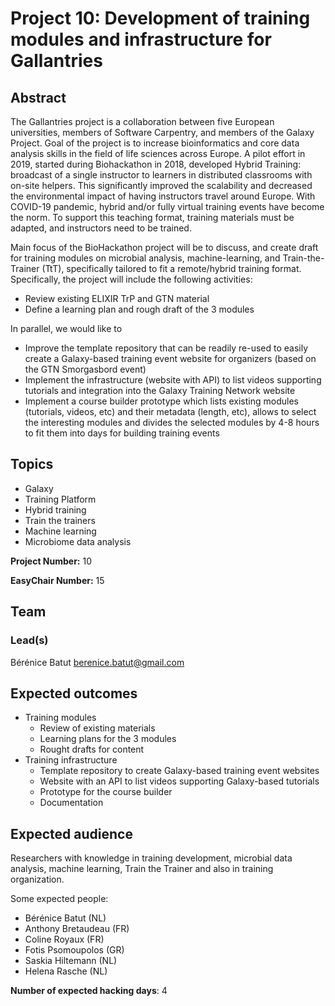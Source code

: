 # Project 10: Development of training modules and infrastructure for Gallantries

## Abstract

The Gallantries project is a collaboration between five European universities, members of Software Carpentry, and members of the Galaxy Project. Goal of the project is to increase bioinformatics and core data analysis skills in the field of life sciences across Europe.
A pilot effort in 2019, started during Biohackathon in 2018, developed Hybrid Training: broadcast of a single instructor to learners in distributed classrooms with on-site helpers. This significantly improved the scalability and decreased the environmental impact of having instructors travel around Europe. With COVID-19 pandemic, hybrid and/or fully virtual training events have become the norm. To support this teaching format, training materials must be adapted, and instructors need to be trained.

Main focus of the BioHackathon project will be to discuss, and create draft for training modules on microbial analysis, machine-learning, and Train-the-Trainer (TtT), specifically tailored to fit a remote/hybrid training format. Specifically, the project will include the following activities:
- Review existing ELIXIR TrP and GTN material
- Define a learning plan and rough draft of the 3 modules

In parallel, we would like to 
- Improve the template repository that can be readily re-used to easily create a Galaxy-based training event website for organizers (based on the GTN Smorgasbord event)
- Implement the infrastructure (website with API) to list videos supporting tutorials and integration into the Galaxy Training Network website
- Implement a course builder prototype which lists existing modules (tutorials, videos, etc) and their metadata (length, etc), allows to select the interesting modules and divides the selected modules by 4-8 hours to fit them into days for building training events 

## Topics

- Galaxy
- Training Platform
- Hybrid training
- Train the trainers
- Machine learning
- Microbiome data analysis

**Project Number:** 10

**EasyChair Number:** 15

## Team

### Lead(s)

Bérénice Batut <berenice.batut@gmail.com>

## Expected outcomes

- Training modules
  - Review of existing materials   
  - Learning plans for the 3 modules
  - Rought drafts for content
- Training infrastructure
  - Template repository to create Galaxy-based training event websites
  - Website with an API to list videos supporting Galaxy-based tutorials
  - Prototype for the course builder
  - Documentation

## Expected audience

Researchers with knowledge in training development, microbial data analysis, machine learning, Train the Trainer and also in training organization.

Some expected people:
- Bérénice Batut (NL)
- Anthony Bretaudeau (FR)
- Coline Royaux (FR)
- Fotis Psomoupolos (GR)
- Saskia Hiltemann (NL)
- Helena Rasche (NL)

**Number of expected hacking days**: 4


